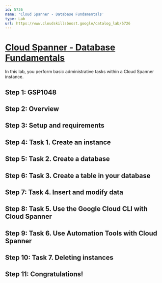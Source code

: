 ```yaml
---
id: 5726
name: 'Cloud Spanner - Database Fundamentals'
type: Lab
url: https://www.cloudskillsboost.google/catalog_lab/5726
---
```


# [Cloud Spanner - Database Fundamentals](https://www.cloudskillsboost.google/catalog_lab/5726)

In this lab, you perform basic administrative tasks within a Cloud Spanner instance.

## Step 1: GSP1048

## Step 2: Overview

## Step 3: Setup and requirements

## Step 4: Task 1. Create an instance

## Step 5: Task 2. Create a database

## Step 6: Task 3. Create a table in your database

## Step 7: Task 4. Insert and modify data

## Step 8: Task 5. Use the Google Cloud CLI with Cloud Spanner

## Step 9: Task 6. Use Automation Tools with Cloud Spanner

## Step 10: Task 7. Deleting instances

## Step 11: Congratulations!
